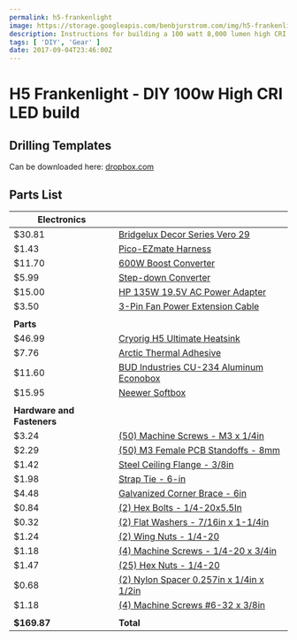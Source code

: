 ```yaml
---
permalink: h5-frankenlight
image: https://storage.googleapis.com/benbjurstrom.com/img/h5-frankenlight/diy-high-cri-led.jpg
description: Instructions for building a 100 watt 8,000 lumen high CRI video light
tags: [ 'DIY', 'Gear' ]
date: 2017-09-04T23:46:00Z
---
```


# H5 Frankenlight - DIY 100w High CRI LED build

<YouTube url="https://www.youtube.com/embed/0orqQ_f-kfo" />

## Drilling Templates
Can be downloaded here: <a href="https://www.dropbox.com/s/phx6serr4ecofa1/H5%20Light%20-%20Drilling%20Templates.pdf?dl=0" target="_blank">dropbox.com</a>

## Parts List

| **Electronics**        |                                                                    |
|------------------------|--------------------------------------------------------------------|
| $30.81                 | [Bridgelux Decor Series Vero 29](http://bit.ly/2lIgWeE)            |
| $1.43                  | [Pico-EZmate Harness](http://bit.ly/2l0daxg)                       |
| $11.70                 | [600W Boost Converter](http://ebay.to/2lJ9ZtR)                     |
| $5.99                  | [Step-down Converter](http://ebay.to/2lCVdba)                      |
| $15.00                 | [HP 135W 19.5V AC Power Adapter](http://ebay.to/2l1jh4f)           |
| $3.50                  | [3-Pin Fan Power Extension Cable](http://ebay.to/2kpSblt)          |
|                        |                                                                    |
| **Parts**              |                                                                    |
| $46.99                 | [Cryorig H5 Ultimate Heatsink](http://amzn.to/2l8kJ7i)             |
| $7.76                  | [Arctic Thermal Adhesive](http://amzn.to/2l8Dyr0)                  |
| $11.60                 | [BUD Industries CU-234 Aluminum Econobox](http://amzn.to/2ld2RYv)  |
| $15.95                 | [Neewer Softbox](http://amzn.to/2kkyWi3)                           |
|                        |                                                                    |
| **Hardware and Fasteners** |                                                                |
| $3.24                  | [(50) Machine Screws - M3 x 1/4in](http://amzn.to/2pi8jIl)         |
| $2.29                  | [(50) M3 Female PCB Standoffs - 8mm](http://amzn.to/2pi8ymJ)       |
| $1.42                  | [Steel Ceiling Flange - 3/8in](http://low.es/2kpSZ9X)              |
| $1.98                  | [Strap Tie - 6-in](http://low.es/2lI9ajQ)                          |
| $4.48                  | [Galvanized Corner Brace - 6in](http://low.es/2lJ23Zk)             |
| $0.84                  | [(2) Hex Bolts - 1/4-20x5.5In](http://low.es/2lIjnwD)              |
| $0.32                  | [(2) Flat Washers - 7/16in x 1-1/4in](http://low.es/2lD8Sii)       |
| $1.24                  | [(2) Wing Nuts - 1/4-20](http://low.es/2kDAHmI)                    |
| $1.18                  | [(4) Machine Screws - 1/4-20 x 3/4in](https://thd.co/2qEdozq)      |
| $1.47                  | [(25) Hex Nuts - 1/4-20](https://thd.co/2pmp3Ph)                   |
| $0.68                  | [(2) Nylon Spacer 0.257in x 1/4in x 1/2in](https://thd.co/2pSuZmp) |
| $1.18                  | [(4) Machine Screws #6-32 x 3/8in](https://thd.co/2pSC5Hc)         |
|                        |                                                                    |
| **$169.87**            | **Total**                                                          |
